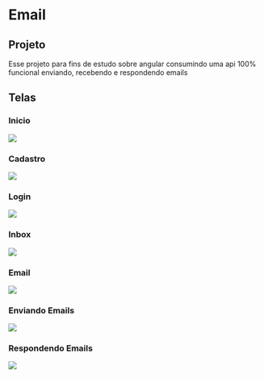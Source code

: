 # Email
## Projeto
Esse projeto para fins de estudo sobre angular consumindo uma api
100% funcional enviando, recebendo e respondendo emails
## Telas
### Inicio
<img src="./src/assets/inicial.png"/>

### Cadastro
<img src="./src/assets/cadastro.png"/>

### Login
<img src="./src/assets/login.png"/>

### Inbox
<img src="./src/assets/inbox.png"/>

### Email
<img src="./src/assets/email.png"/>

### Enviando Emails
<img src="./src/assets/enviando.png"/>

### Respondendo Emails
<img src="./src/assets/respondendo.png"/>